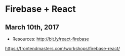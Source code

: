 # Firebase + React

## March 10th, 2017


* Resources: http://bit.ly/react-firebase


https://frontendmasters.com/workshops/firebase-react/
